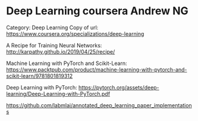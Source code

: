 # Deep Learning coursera Andrew NG

Category: Deep Learning
Copy of url: https://www.coursera.org/specializations/deep-learning

A Recipe for Training Neural Networks: http://karpathy.github.io/2019/04/25/recipe/

Machine Learning with PyTorch and Scikit-Learn: https://www.packtpub.com/product/machine-learning-with-pytorch-and-scikit-learn/9781801819312

Deep Learning with PyTorch: https://pytorch.org/assets/deep-learning/Deep-Learning-with-PyTorch.pdf

https://github.com/labmlai/annotated_deep_learning_paper_implementations